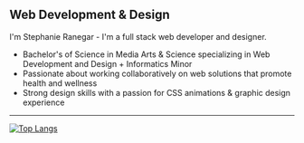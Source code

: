 ## Web Development & Design

I'm Stephanie Ranegar - I'm a full stack web developer and designer.

* Bachelor's of Science in Media Arts & Science specializing in Web Development and Design + Informatics Minor
* Passionate about working collaboratively on web solutions that promote health and wellness
* Strong design skills with a passion for CSS animations & graphic design experience


<hr>

[![Top Langs](https://github-readme-stats.vercel.app/api/top-langs/?username=sranegar&layout=compact&show_icons=true&theme=ayu-mirage&hide=hack&langs_count=8&border_radius=3)](https://github.com/sranegar/github-readme-stats)





